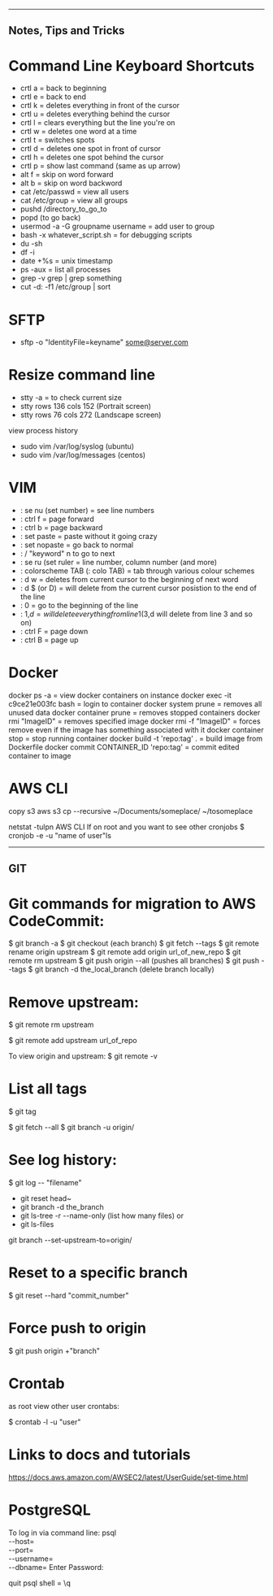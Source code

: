 ----------------------
Notes, Tips and Tricks
----------------------

# Command Line Keyboard Shortcuts

- crtl a = back to beginning
- crtl e = back to end
- crtl k = deletes everything in front of the cursor
- crtl u = deletes everything behind the cursor
- crtl l = clears everything but the line you're on
- crtl w = deletes one word at a time
- crtl t = switches spots
- crtl d = deletes one spot in front of cursor
- crtl h = deletes one spot behind the cursor
- crtl p = show last command (same as up arrow)
- alt f = skip on word forward
- alt b = skip on word backword
- cat /etc/passwd = view all users
- cat /etc/group = view all groups
- pushd /directory_to_go_to
- popd (to go back)
- usermod -a -G groupname username = add user to group
- bash -x whatever_script.sh = for debugging scripts
- du -sh
- df -i
- date +%s = unix timestamp 
- ps -aux = list all processes
- grep -v grep | grep something
- cut -d: -f1 /etc/group | sort

# SFTP
- sftp -o "IdentityFile=keyname" some@server.com

# Resize command line
- stty -a = to check current size
- stty rows 136 cols 152 (Portrait screen) 
- stty rows 76 cols 272 (Landscape screen)

view process history
- sudo vim /var/log/syslog (ubuntu)
- sudo vim /var/log/messages (centos)

# VIM
- : se nu (set number) = see line numbers
- : ctrl f = page forward
- : ctrl b = page backward
- : set paste = paste without it going crazy
- : set nopaste = go back to normal
- : / "keyword" n to go to next
- : se ru (set ruler = line number, column number (and more)
- : colorscheme TAB (: colo TAB) = tab through various colour schemes
- : d w = deletes from current cursor to the beginning of next word
- : d $ (or D) = will delete from the current cursor posistion to the end of the line
- : 0 = go to the beginning of the line
- : 1,$d = will delete everything from line 1 (3,$d will delete from line 3 and so on)
- : ctrl F = page down
- : ctrl B = page up

# Docker
docker ps -a = view docker containers on instance
docker exec -it c9ce21e003fc bash = login to container
docker system prune = removes all unused data
docker container prune = removes stopped containers
docker rmi "ImageID" = removes specified image
docker rmi -f "ImageID" = forces remove even if the image has something associated with it
docker container stop = stop running container
docker build -t 'repo:tag' . = build image from Dockerfile
docker commit CONTAINER_ID 'repo:tag' = commit edited container to image

# AWS CLI 
copy s3
aws s3 cp --recursive ~/Documents/someplace/ ~/tosomeplace

netstat -tulpn
AWS CLI 
If on root and you want to see other cronjobs
$ cronjob -e -u "name of user"ls

-------
GIT
-------
# Git commands for migration to AWS CodeCommit:

$ git branch -a
$ git checkout (each branch)
$ git fetch --tags
$ git remote rename origin upstream
$ git remote add origin url_of_new_repo
$ git remote rm upstream
$ git push origin --all (pushes all branches)
$ git push --tags
$ git branch -d the_local_branch (delete branch locally)


# Remove upstream:
$ git remote rm upstream

$ git remote add upstream url_of_repo

To view origin and upstream:
$ git remote -v

# List all tags
$ git tag

$ git fetch --all
$ git branch -u origin/<branch>

# See log history:
$ git log -- "filename"


- git reset head~
- git branch -d the_branch
- git ls-tree -r --name-only <branch> (list how many files)
or
- git ls-files


git branch --set-upstream-to=origin/<branch>

# Reset to a specific branch
$ git reset --hard "commit_number"

# Force push to origin
$ git push origin +"branch"

# Crontab
as root view other user crontabs:

$ crontab -l -u "user"

# Links to docs and tutorials
https://docs.aws.amazon.com/AWSEC2/latest/UserGuide/set-time.html

# PostgreSQL
To log in via command line:
psql \
   --host=<DB instance endpoint> \
   --port=<port> \
   --username=<master user name> \
   --dbname=<database name> 
Enter Password:

quit psql shell = \q
